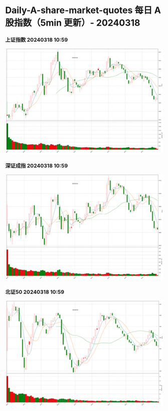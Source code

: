 
# Daily-A-share-market-quotes 每日 A 股指数（5min 更新）- 20240318

### 上证指数 20240318 10:59
![](./fig/2024/3/20240318-sh000001.png)

### 深证成指 20240318 10:59
![](./fig/2024/3/20240318-sz399001.png)

### 北证50 20240318 10:59
![](./fig/2024/3/20240318-bj899050.png)
